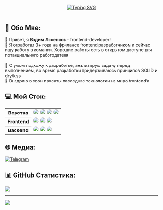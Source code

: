 <a href="https://losenkov.dev/" style="display: flex; max-width: 100%; width: 100%; justify-content: center;" target="_blank"><img src="https://readme-typing-svg.demolab.com?font=Fira+Code&weight=600&size=40&duration=6000&pause=2000&color=FFFFFF&center=true&vCenter=true&width=600&height=100&lines=%3Closenkov.dev+%2F%3E" alt="Typing SVG" /></a>
<br />

## 💫 Обо Мне:

👋 Привет, я <b>Вадим Лосенков</b> - frontend-developer!<br>
🔭 Я отработал 3+ года на фрилансе frontend разработчиком и сейчас ищу работу в комании. Хорошие работы есть в открытом доступе для потанциального работодателя<br><br>
🧠 С умом подхожу к разработке, анализирую задачу перед выполнением, во время разработки придерживаюсь принципов SOLID и dry/kiss<br>
🎯 Внедряю в свои проекты последние технологии из мира frontend'а<br>

## 💻 Мой Стэк:

<table>
<tr>
    <th>Верстка</th>
    <td style="display: flex; gap: 6px;">
    <div style="height: 20px;display: inline-block;border-radius: 20px; overflow: hidden;">
<img src="https://img.shields.io/badge/HTML5-E34F26.svg?style=for-the-badge&logo=HTML5&logoColor=white"/>
</div>
    <div style="height: 20px;display: inline-block;border-radius: 20px; overflow: hidden;">
<img src="https://img.shields.io/badge/Pug-A86454.svg?style=for-the-badge&logo=Pug&logoColor=white"/>
</div>
    <div style="height: 20px;display: inline-block;border-radius: 20px; overflow: hidden;">
<img src="https://img.shields.io/badge/Sass-CC6699.svg?style=for-the-badge&logo=Sass&logoColor=white"/>
</div>
    <div style="height: 20px;display: inline-block;border-radius: 20px; overflow: hidden;">
<img src="https://img.shields.io/badge/JavaScript-F7DF1E.svg?style=for-the-badge&logo=JavaScript&logoColor=black"/>
</div>
    </td>
  </tr>
  <tr>
    <th>Frontend</th>
    <td style="display: flex; gap: 6px;"><div style="height: 20px;display: inline-block;border-radius: 20px; overflow: hidden;">
<img src="https://img.shields.io/badge/React-61DAFB.svg?style=for-the-badge&logo=React&logoColor=black"/>
</div>
<div style="height: 20px;display: inline-block;border-radius: 20px; overflow: hidden;">
<img src="https://img.shields.io/badge/Redux-764ABC.svg?style=for-the-badge&logo=Redux&logoColor=white"/>
</div>
<div style="height: 20px;display: inline-block;border-radius: 20px; overflow: hidden;">
<img src="https://img.shields.io/badge/TypeScript-3178C6.svg?style=for-the-badge&logo=TypeScript&logoColor=white"/>
</div>
</div></td>
  </tr>
  <tr>
    <th>Backend</th>
    <td style="display: flex; gap: 6px;">
    <div style="height: 20px;display: inline-block;border-radius: 20px; overflow: hidden;">
<img src="https://img.shields.io/badge/PHP-777BB4.svg?style=for-the-badge&logo=PHP&logoColor=white"/>
</div>
</div>
    <div style="height: 20px;display: inline-block;border-radius: 20px; overflow: hidden;">
<img src="https://img.shields.io/badge/WordPress-21759B.svg?style=for-the-badge&logo=WordPress&logoColor=white"/>
</div>
    <div style="height: 20px;display: inline-block;border-radius: 20px; overflow: hidden;">
<img src="https://img.shields.io/badge/Node.js-339933.svg?style=for-the-badge&logo=nodedotjs&logoColor=white"/>
</div>
</div>
</td>
  </tr>
</table>

## 🌐 Медиа:

[![Telegram](https://img.shields.io/badge/Telegram-%2326A5E4.svg?logo=Telegram&logoColor=white)](https://t.me/losenkov_dev)

## 📊 GitHub Статистика:

![](https://github-readme-streak-stats.herokuapp.com/?user=losenkov-9ev&theme=gotham&hide_border=false)<br/>

---

[![](https://visitcount.itsvg.in/api?id=losenkov-9ev&icon=5&color=8)](https://visitcount.itsvg.in)

<!-- Proudly created with GPRM ( https://gprm.itsvg.in ) -->
